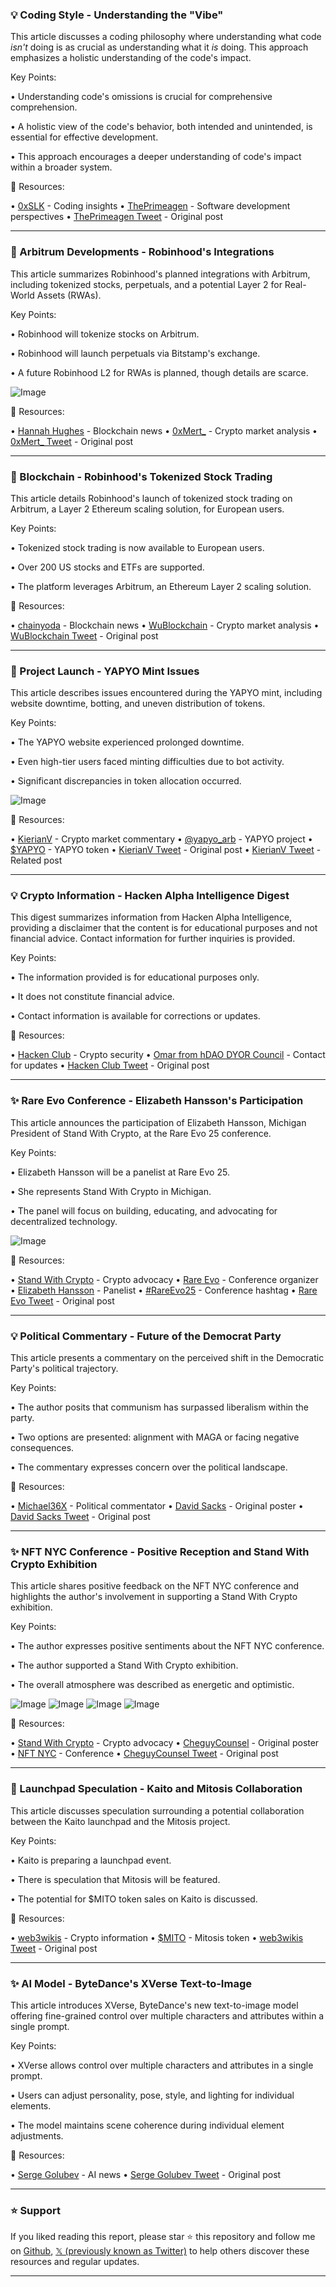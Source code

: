 ### 💡 Coding Style - Understanding the "Vibe"

This article discusses a coding philosophy where understanding what code *isn't* doing is as crucial as understanding what it *is* doing.  This approach emphasizes a holistic understanding of the code's impact.

Key Points:

• Understanding code's omissions is crucial for comprehensive comprehension.


•  A holistic view of the code's behavior, both intended and unintended, is essential for effective development.


• This approach encourages a deeper understanding of code's impact within a broader system.



🔗 Resources:

• [0xSLK](https://x.com/0xSLK) -  Coding insights
• [ThePrimeagen](https://x.com/ThePrimeagen) - Software development perspectives
• [ThePrimeagen Tweet](https://x.com/ThePrimeagen/status/1939684078644547674) - Original post


---

### 🚀 Arbitrum Developments - Robinhood's Integrations

This article summarizes Robinhood's planned integrations with Arbitrum, including tokenized stocks, perpetuals, and a potential Layer 2 for Real-World Assets (RWAs).

Key Points:

• Robinhood will tokenize stocks on Arbitrum.


•  Robinhood will launch perpetuals via Bitstamp's exchange.


•  A future Robinhood L2 for RWAs is planned, though details are scarce.



![Image](https://pbs.twimg.com/media/Gus3wzPXcAAsmsf?format=png&name=small)

🔗 Resources:

• [Hannah Hughes](https://x.com/Hannahughes_) -  Blockchain news
• [0xMert_](https://x.com/0xMert_) - Crypto market analysis
• [0xMert_ Tweet](https://x.com/0xMert_/status/1939706966269727008) - Original post


---

### 🚀 Blockchain - Robinhood's Tokenized Stock Trading

This article details Robinhood's launch of tokenized stock trading on Arbitrum, a Layer 2 Ethereum scaling solution, for European users.

Key Points:

• Tokenized stock trading is now available to European users.


•  Over 200 US stocks and ETFs are supported.


• The platform leverages Arbitrum, an Ethereum Layer 2 scaling solution.



🔗 Resources:

• [chainyoda](https://x.com/chainyoda) -  Blockchain news
• [WuBlockchain](https://x.com/WuBlockchain) - Crypto market analysis
• [WuBlockchain Tweet](https://x.com/WuBlockchain/status/1939703460901093449) - Original post


---

### 🤖  Project Launch - YAPYO Mint Issues

This article describes issues encountered during the YAPYO mint, including website downtime, botting, and uneven distribution of tokens.

Key Points:

•  The YAPYO website experienced prolonged downtime.


•  Even high-tier users faced minting difficulties due to bot activity.


•  Significant discrepancies in token allocation occurred.



![Image](https://pbs.twimg.com/media/GujqGx5WwAA67Mp?format=jpg&name=small)

🔗 Resources:

• [KierianV](https://x.com/KierianV) - Crypto market commentary
• [@yapyo_arb](https://x.com/yapyo_arb) - YAPYO project
• [$YAPYO](https://x.com/search?q=%24YAPYO&src=cashtag_click) - YAPYO token
• [KierianV Tweet](https://x.com/KierianV/status/1939702800394391734) - Original post
• [KierianV Tweet](https://x.com/KierianV/status/1939057043857428635) - Related post


---

### 💡  Crypto Information - Hacken Alpha Intelligence Digest

This digest summarizes information from Hacken Alpha Intelligence, providing a disclaimer that the content is for educational purposes and not financial advice.  Contact information for further inquiries is provided.

Key Points:

• The information provided is for educational purposes only.


•  It does not constitute financial advice.


•  Contact information is available for corrections or updates.



🔗 Resources:

• [Hacken Club](https://x.com/hackenclub) -  Crypto security
• [Omar from hDAO DYOR Council](https://x.com/omarriv08) - Contact for updates
• [Hacken Club Tweet](https://x.com/hackenclub/status/1939699397534650465) - Original post


---

### ✨  Rare Evo Conference - Elizabeth Hansson's Participation

This article announces the participation of Elizabeth Hansson, Michigan President of Stand With Crypto, at the Rare Evo 25 conference.

Key Points:

• Elizabeth Hansson will be a panelist at Rare Evo 25.


•  She represents Stand With Crypto in Michigan.


• The panel will focus on building, educating, and advocating for decentralized technology.



![Image](https://pbs.twimg.com/media/GuoimaZaMAANtS8?format=jpg&name=small)

🔗 Resources:

• [Stand With Crypto](https://x.com/standwithcrypto) -  Crypto advocacy
• [Rare Evo](https://x.com/RareEvo) -  Conference organizer
• [Elizabeth Hansson](https://x.com/ElizabethHa) - Panelist
• [#RareEvo25](https://x.com/hashtag/RareEvo25?src=hashtag_click) - Conference hashtag
• [Rare Evo Tweet](https://x.com/RareEvo/status/1939400635931345160) - Original post



---

### 💡 Political Commentary -  Future of the Democrat Party

This article presents a commentary on the perceived shift in the Democratic Party's political trajectory.

Key Points:

• The author posits that communism has surpassed liberalism within the party.


• Two options are presented: alignment with MAGA or facing negative consequences.


•  The commentary expresses concern over the political landscape.



🔗 Resources:

• [Michael36X](https://x.com/Michael36X) - Political commentator
• [David Sacks](https://x.com/DavidSacks) -  Original poster
• [David Sacks Tweet](https://x.com/DavidSacks/status/1939411847947411954) - Original post


---

### ✨ NFT NYC Conference - Positive Reception and Stand With Crypto Exhibition

This article shares positive feedback on the NFT NYC conference and highlights the author's involvement in supporting a Stand With Crypto exhibition.

Key Points:

• The author expresses positive sentiments about the NFT NYC conference.


•  The author supported a Stand With Crypto exhibition.


•  The overall atmosphere was described as energetic and optimistic.



![Image](https://pbs.twimg.com/media/Gup3yZIWsAANISV?format=jpg&name=360x360)
![Image](https://pbs.twimg.com/media/Gup3yYSWwAMIL0t?format=jpg&name=small)
![Image](https://pbs.twimg.com/media/Gup3ygrWgAAUx5M?format=jpg&name=small)
![Image](https://pbs.twimg.com/media/Gup3yhmWEAAxrSZ?format=jpg&name=small)

🔗 Resources:

• [Stand With Crypto](https://x.com/standwithcrypto) - Crypto advocacy
• [CheguyCounsel](https://x.com/CheguyCounsel) - Original poster
• [NFT NYC](https://x.com/NFT_NYC) - Conference
• [CheguyCounsel Tweet](https://x.com/CheguyCounsel/status/1939494302305997235) - Original post


---

### 🚀 Launchpad Speculation - Kaito and Mitosis Collaboration

This article discusses speculation surrounding a potential collaboration between the Kaito launchpad and the Mitosis project.

Key Points:

•  Kaito is preparing a launchpad event.


•  There is speculation that Mitosis will be featured.


•  The potential for $MITO token sales on Kaito is discussed.



🔗 Resources:

• [web3wikis](https://x.com/web3wikis) -  Crypto information
• [$MITO](https://x.com/search?q=%24MITO&src=cashtag_click) - Mitosis token
• [web3wikis Tweet](https://x.com/web3wikis/status/1939699194719019160) - Original post


---

### ✨  AI Model - ByteDance's XVerse Text-to-Image

This article introduces XVerse, ByteDance's new text-to-image model offering fine-grained control over multiple characters and attributes within a single prompt.

Key Points:

• XVerse allows control over multiple characters and attributes in a single prompt.


•  Users can adjust personality, pose, style, and lighting for individual elements.


•  The model maintains scene coherence during individual element adjustments.



🔗 Resources:

• [Serge Golubev](https://x.com/serge_golubev) - AI news
• [Serge Golubev Tweet](https://x.com/serge_golubev/status/1939699186665930955) - Original post


---

### ⭐️ Support

If you liked reading this report, please star ⭐️ this repository and follow me on [Github](https://github.com/Drix10), [𝕏 (previously known as Twitter)](https://x.com/DRIX_10_) to help others discover these resources and regular updates.

---